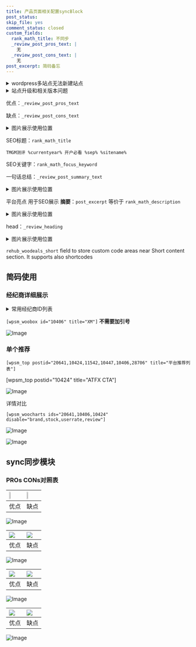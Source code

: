 ```yaml
---
title: 产品页面相关配置syncBlock
post_status: 
skip_file: yes
comment_status: closed
custom_fields:
  rank_math_title: 不同步
  _review_post_pros_text: |
    无
  _review_post_cons_text: |
    无
post_excerpt: 简码备忘
---
```

<details><summary>wordpress多站点无法新建站点</summary>

<li>和报错需要清理cookies一样的原因</li>
<li>wp-config.php里面<code>define( 'SUBDOMAIN_INSTALL', false );//子域名安装</code></li>
<li>新建子站点是用<code>define( 'SUBDOMAIN_INSTALL', true);//子域名安装</code> 完成以后，改成<code>false</code></li>
</details>

<details><summary>站点升级和相关版本问题</summary>

<p>wordpress：5.9.9
woocommerce：7.5.1
出现问题的地方：主题选项里面>><strong>Product layout >>compact style</strong></p>
<p>如何出现没有用过的字段 导致无法保存。先导出配置 然后进行修改，后面再次恢复即可。</p>
<p>出现部分字段无法显示时，需要返回默认布局后，对产品进行保存就好了。</p>
<p></p>
</details>

优点：`_review_post_pros_text`

缺点：`_review_post_cons_text`

<details><summary>图片展示使用位置</summary>

<img src="https://prod-files-secure.s3.us-west-2.amazonaws.com/39ed1227-6d7d-4570-be36-9ccd4a2c4241/f51d3d83-55d4-4bdf-9604-f37ec77ab556/Untitled.png?X-Amz-Algorithm=AWS4-HMAC-SHA256&X-Amz-Content-Sha256=UNSIGNED-PAYLOAD&X-Amz-Credential=ASIAZI2LB466QFFSVQET%2F20250502%2Fus-west-2%2Fs3%2Faws4_request&X-Amz-Date=20250502T165521Z&X-Amz-Expires=3600&X-Amz-Security-Token=IQoJb3JpZ2luX2VjEEEaCXVzLXdlc3QtMiJGMEQCIE4j6GVQjrNv7XvdW1aw0Vwi5X6xFi7b%2FubDNY9VjMANAiBKM5dQyR8PMkiSiHQAgUi8FXGHfXU1yAXe%2F0UTsKDhVyqIBAjZ%2F%2F%2F%2F%2F%2F%2F%2F%2F%2F8BEAAaDDYzNzQyMzE4MzgwNSIM57zNyh4TAR43vUFRKtwDGHmF63rGBgmkOZBVOW2zFPD9vsWUFhBVpnriyKfChygJj5mRDfRuodqb7KTwqOQzU%2BMv52SlQrURd1P0FLdkXx9Pa7kvBe%2FkJTVxeMAITLSOlaNTAqlFXUeCz7MFL4zYRw%2FaKnBiweNz2u%2Bb9Dr8aCdOeJrwT5yOWuOcZF8dPFLetco34u%2FZZLaViudiIkAcgxgckOIjBCTkH0fdCYKcB%2F1mUnFSTctSSoKS%2FLmTgjiRr45pVev0Kb2TM%2Fl9UuEVVhQUqY7ydTHON0jeiTIDoc9IoECK7jStcqGdSX5e6bmAkfaaFwGVfkryxB3PmTTa9UAmCXsLV2spIlq%2BWs4uP6QjRTdij7gcYhJNBXfMi17n%2FQEs0rJHIzI6NYbyn%2FzQnbsBK3fGJQtb%2BDe3rSNS04pPJQ7NCAPW%2BartmbP1Nqp4wkHwI1Cwsi%2Fk7akeW9d6e0QvAs1tZ6HMbNf5zuN%2FR7RuxnlD5CTDQuxLrPbe5J96i9Eb%2FxcY2pGcczZ4Z7pPI1XiZDF8g%2B6tchOijSUZ%2F%2BExIWriCk%2FbO2NCoK8FEbsCirYS2Sbq1MV%2FsadVhMglJXiDQLqsTOe%2FDySCw%2FLV1L6awvBHD%2B8L9h82vaqPz3g3MOAPIfh8Q3D%2F8usw8eLTwAY6pgFuNTuaaCVRSWIHWfbHEHMtrj%2BLtcuZpV%2BsMrcTmtNhWbmBDSbXTQJganJwCvvqkDmTMP85WXCmAVwjf6McUggnlRy4DGxuKQEwZnlrxzrkIPsv7dsLVAQ69m1RIcqrQT3XfoLBQpyi%2BVkD945sOpmyG77YcgxLe4GtpTLQ4Ut8magie7eSDMP2vY5vYmqUY40Zn1m%2FSzrJXCgRTpVU1qnuZr9vlo69&X-Amz-Signature=598362bd6e01d5dd8e5855948e3f36a5342d0c398b7afe3656b01c45a762ad1a&X-Amz-SignedHeaders=host&x-id=GetObject" alt="Image">
</details>

SEO标题：`rank_math_title`

`TMGM测评 %currentyear% 开户必看 %sep% %sitename%`

SEO关键字：`rank_math_focus_keyword`

一句话总结：`_review_post_summary_text`

<details><summary>图片展示使用位置</summary>

<img src="https://prod-files-secure.s3.us-west-2.amazonaws.com/39ed1227-6d7d-4570-be36-9ccd4a2c4241/4b96a922-296c-4f4e-8630-d1c870cbce01/Untitled.png?X-Amz-Algorithm=AWS4-HMAC-SHA256&X-Amz-Content-Sha256=UNSIGNED-PAYLOAD&X-Amz-Credential=ASIAZI2LB466VWZJVBTX%2F20250502%2Fus-west-2%2Fs3%2Faws4_request&X-Amz-Date=20250502T165522Z&X-Amz-Expires=3600&X-Amz-Security-Token=IQoJb3JpZ2luX2VjEEEaCXVzLXdlc3QtMiJHMEUCIQDI%2BdVRaRt%2F6B3ZT6j%2FxvhJwU9oZEwFUbzyW0o3j6O1nQIgVr43ZqGjXCixNAvabnxUq1pnBD%2BfDziIU1KDo%2B5VqGcqiAQI2v%2F%2F%2F%2F%2F%2F%2F%2F%2F%2FARAAGgw2Mzc0MjMxODM4MDUiDGoRxogDxx60m2Wk8SrcA8VAesy3JttxM5hTkoJA423DKp2feS0L%2BojH3YHFlVOWKEbI%2BUUiWJVx06PaKh1DyZrOyFeE1DVqGbrzWAK5KMJ9CWQ9c5RyEOy0p%2B8nc1i%2FQbnk2r25XNlAX%2B7SAPNIjWt6B6QrBy%2B0%2BrlYVN%2BTwI%2FOj504EcVnrM7obFDtdiQrC38%2BzKacQVZy6RhRw5ozjtNSKPdMsRyXELEUObhjCq2oMjSysIhNvAWs0NzPqEdyXb8Q02wd1dHJjsmIwFKmUH6Nfvz6fIcUqXI3gXFsF%2FpW4OVixjc0181uLd0MrfElWnVmmrYD%2FxgAiW7pTt%2BdNqZRyB8BJ1lBIqgx%2Bzq234P18rw773HFkwZK8gNgsIZGJzQfBxplrEM6HLvH70GXYBcyneHg%2FAapiaUunwRiIy9iBMQDSgK%2FLvFuSnNYvDgB8RxzRRr79sSeNMCIOUQA03w6L0ycEMFpg7f1FrQH8C%2FC8w%2FixYGnMN8vQb6ap15hB0vFubUqflq260u7HWNUvqgdRs1jekJUj8450vnE%2BsHh3mndQFG0p6fruC9T0mTbr2x5c74wNw%2FyYdpmj%2FyEjA2eLzFZDZHhqp35NTDSEwp9Wsp%2B41oK0QFprL15FTEQl4C7%2Bw69Ngf%2FYHgUMMvi08AGOqUBxz5dowR1NUFbsXCQrMoD2C%2BWpc%2FKxjivnvJZb3vE1oxcCLpakLssgoZThKLyEJBfFhUWdeHtoNpvxg9n1H6HOcupRlIuOzzZwEPQWOkyso4eKTYLnmO1R8CRRK2N9UaBiWKYD4Gy0GMD%2BbhpsGbNJ%2FOReW9aUd62J%2BK2BuaLJ762BGvMG3n4FzCWQ49RkbieRh5Bld5vNPgNwqXU0I1oMARXjxey&X-Amz-Signature=c8e8fd58d5fa312728de95ff5a80f29a0982129b36e097f60b6f7b8eb2b031c2&X-Amz-SignedHeaders=host&x-id=GetObject" alt="Image">
</details>

平台亮点 用于SEO展示 **摘要**：`post_excerpt`  等价于 `rank_math_description`

<details><summary>图片展示使用位置</summary>

<img src="https://prod-files-secure.s3.us-west-2.amazonaws.com/39ed1227-6d7d-4570-be36-9ccd4a2c4241/1ee11f63-b60a-4dfe-a7a7-d58ff23b5d88/Untitled.png?X-Amz-Algorithm=AWS4-HMAC-SHA256&X-Amz-Content-Sha256=UNSIGNED-PAYLOAD&X-Amz-Credential=ASIAZI2LB466SBEKH5IJ%2F20250502%2Fus-west-2%2Fs3%2Faws4_request&X-Amz-Date=20250502T165524Z&X-Amz-Expires=3600&X-Amz-Security-Token=IQoJb3JpZ2luX2VjEEEaCXVzLXdlc3QtMiJHMEUCICneW5WZqldyRPNjhgiwNV36ZbGqCXKL6sDzkYpGckXkAiEA0TdLKLpD0v3McnoysU4BYPWLcdop8uNl%2BGpwyG%2FDlRQqiAQI2f%2F%2F%2F%2F%2F%2F%2F%2F%2F%2FARAAGgw2Mzc0MjMxODM4MDUiDK%2FgZbzLLx4jAR%2FQXircA5hfZ9apdE5LoQ7%2BN%2BBvxeO%2BWtNk7CLJR%2B6agBhuCjF5BB95ZfR7UxKotgsdUd%2BfNH%2FS6ZTW35ZRtZAl8qtI8TyDvAWKVpEXIhqNsUa%2B1FPPQbwhSk3CHc4gh%2Fw6%2FF1bS2bGLDmTe1MHXcw04h%2BYvm65NH0P66roaxqsCsm5YjGAGs3UHawopCOxyiLGUY4To9bdzK1ugK18Qa3pirayZhwZHmvzU9qRbr7fN7K8mn0XIxuIhrN5fymRktU8FJsksicHXL9HjVP8ssRZgubQcIwy8GKOZ3CYkZidp50f18O1JQPZ%2FSR2pbCZRZsSlL%2F0%2F8IS9VUq3AnRMRzRBKhGJH%2FPk%2F9BJu%2B7UtECG6CYZ0lvYzIIxxkPBc9znfYfavAn5Pvvw0UvmzgpCJ3zK%2FZF27A3d9HXT1an%2BgPW6X6Q7aCKPj2bz2aWq1H1iGDokGDsaBcbU6p0oGM00DAEn8iRkTEK9KVDDcOYqxHzEDVGQHunGm2YO1qolkylmwKl9DdzT75xHdsODpMfDYNpDgR1EtttDG32AxznaK%2FxwJ0Rqkm%2Bu4%2B24Sy1jK0JK1jKapLEgX7vb5gm2Wc5ZgWhJtj9GRy4if5E%2BSlPqmIXJoh9tTF7I63%2Fx1uHZwLt5DvxMOfi08AGOqUBPPnF%2FPHMEAOLrABsOIhq8VFRnKz14y%2Fjgz%2BoQCU5gxug1%2BLWE9IbCfAqA5v6amSlo4KaViOt4OSyVI0MTaGcxthiIpcGfELln0d%2BekwKMEfR4FkyNpsnM6FFMVJ9uvAfRfaO70yefRGKbS02ZTgp9R44mil%2FkdWPGcNCKVfnl0EGd9EHkrlQMvuZ6nzNeldG5I0RIWWK%2BlW1Tf%2F5dcpjrxfo%2BjP7&X-Amz-Signature=313ed26de800f38fcbc264838e9e08ce9e1808e0b467a0a7c7a294e45a11b037&X-Amz-SignedHeaders=host&x-id=GetObject" alt="Image">
<img src="https://prod-files-secure.s3.us-west-2.amazonaws.com/39ed1227-6d7d-4570-be36-9ccd4a2c4241/ad4118b5-78d8-4fbe-801e-3b29b5d99c01/Untitled.png?X-Amz-Algorithm=AWS4-HMAC-SHA256&X-Amz-Content-Sha256=UNSIGNED-PAYLOAD&X-Amz-Credential=ASIAZI2LB466SBEKH5IJ%2F20250502%2Fus-west-2%2Fs3%2Faws4_request&X-Amz-Date=20250502T165524Z&X-Amz-Expires=3600&X-Amz-Security-Token=IQoJb3JpZ2luX2VjEEEaCXVzLXdlc3QtMiJHMEUCICneW5WZqldyRPNjhgiwNV36ZbGqCXKL6sDzkYpGckXkAiEA0TdLKLpD0v3McnoysU4BYPWLcdop8uNl%2BGpwyG%2FDlRQqiAQI2f%2F%2F%2F%2F%2F%2F%2F%2F%2F%2FARAAGgw2Mzc0MjMxODM4MDUiDK%2FgZbzLLx4jAR%2FQXircA5hfZ9apdE5LoQ7%2BN%2BBvxeO%2BWtNk7CLJR%2B6agBhuCjF5BB95ZfR7UxKotgsdUd%2BfNH%2FS6ZTW35ZRtZAl8qtI8TyDvAWKVpEXIhqNsUa%2B1FPPQbwhSk3CHc4gh%2Fw6%2FF1bS2bGLDmTe1MHXcw04h%2BYvm65NH0P66roaxqsCsm5YjGAGs3UHawopCOxyiLGUY4To9bdzK1ugK18Qa3pirayZhwZHmvzU9qRbr7fN7K8mn0XIxuIhrN5fymRktU8FJsksicHXL9HjVP8ssRZgubQcIwy8GKOZ3CYkZidp50f18O1JQPZ%2FSR2pbCZRZsSlL%2F0%2F8IS9VUq3AnRMRzRBKhGJH%2FPk%2F9BJu%2B7UtECG6CYZ0lvYzIIxxkPBc9znfYfavAn5Pvvw0UvmzgpCJ3zK%2FZF27A3d9HXT1an%2BgPW6X6Q7aCKPj2bz2aWq1H1iGDokGDsaBcbU6p0oGM00DAEn8iRkTEK9KVDDcOYqxHzEDVGQHunGm2YO1qolkylmwKl9DdzT75xHdsODpMfDYNpDgR1EtttDG32AxznaK%2FxwJ0Rqkm%2Bu4%2B24Sy1jK0JK1jKapLEgX7vb5gm2Wc5ZgWhJtj9GRy4if5E%2BSlPqmIXJoh9tTF7I63%2Fx1uHZwLt5DvxMOfi08AGOqUBPPnF%2FPHMEAOLrABsOIhq8VFRnKz14y%2Fjgz%2BoQCU5gxug1%2BLWE9IbCfAqA5v6amSlo4KaViOt4OSyVI0MTaGcxthiIpcGfELln0d%2BekwKMEfR4FkyNpsnM6FFMVJ9uvAfRfaO70yefRGKbS02ZTgp9R44mil%2FkdWPGcNCKVfnl0EGd9EHkrlQMvuZ6nzNeldG5I0RIWWK%2BlW1Tf%2F5dcpjrxfo%2BjP7&X-Amz-Signature=73accc68013a78f0dddd56c71da79e10d8ec26d7fb1f2a7b0e57eb14ce6014c9&X-Amz-SignedHeaders=host&x-id=GetObject" alt="Image">
<img src="https://prod-files-secure.s3.us-west-2.amazonaws.com/39ed1227-6d7d-4570-be36-9ccd4a2c4241/a38cf7c9-a79c-4b64-9e94-13589fe0758b/Untitled.png?X-Amz-Algorithm=AWS4-HMAC-SHA256&X-Amz-Content-Sha256=UNSIGNED-PAYLOAD&X-Amz-Credential=ASIAZI2LB466SBEKH5IJ%2F20250502%2Fus-west-2%2Fs3%2Faws4_request&X-Amz-Date=20250502T165524Z&X-Amz-Expires=3600&X-Amz-Security-Token=IQoJb3JpZ2luX2VjEEEaCXVzLXdlc3QtMiJHMEUCICneW5WZqldyRPNjhgiwNV36ZbGqCXKL6sDzkYpGckXkAiEA0TdLKLpD0v3McnoysU4BYPWLcdop8uNl%2BGpwyG%2FDlRQqiAQI2f%2F%2F%2F%2F%2F%2F%2F%2F%2F%2FARAAGgw2Mzc0MjMxODM4MDUiDK%2FgZbzLLx4jAR%2FQXircA5hfZ9apdE5LoQ7%2BN%2BBvxeO%2BWtNk7CLJR%2B6agBhuCjF5BB95ZfR7UxKotgsdUd%2BfNH%2FS6ZTW35ZRtZAl8qtI8TyDvAWKVpEXIhqNsUa%2B1FPPQbwhSk3CHc4gh%2Fw6%2FF1bS2bGLDmTe1MHXcw04h%2BYvm65NH0P66roaxqsCsm5YjGAGs3UHawopCOxyiLGUY4To9bdzK1ugK18Qa3pirayZhwZHmvzU9qRbr7fN7K8mn0XIxuIhrN5fymRktU8FJsksicHXL9HjVP8ssRZgubQcIwy8GKOZ3CYkZidp50f18O1JQPZ%2FSR2pbCZRZsSlL%2F0%2F8IS9VUq3AnRMRzRBKhGJH%2FPk%2F9BJu%2B7UtECG6CYZ0lvYzIIxxkPBc9znfYfavAn5Pvvw0UvmzgpCJ3zK%2FZF27A3d9HXT1an%2BgPW6X6Q7aCKPj2bz2aWq1H1iGDokGDsaBcbU6p0oGM00DAEn8iRkTEK9KVDDcOYqxHzEDVGQHunGm2YO1qolkylmwKl9DdzT75xHdsODpMfDYNpDgR1EtttDG32AxznaK%2FxwJ0Rqkm%2Bu4%2B24Sy1jK0JK1jKapLEgX7vb5gm2Wc5ZgWhJtj9GRy4if5E%2BSlPqmIXJoh9tTF7I63%2Fx1uHZwLt5DvxMOfi08AGOqUBPPnF%2FPHMEAOLrABsOIhq8VFRnKz14y%2Fjgz%2BoQCU5gxug1%2BLWE9IbCfAqA5v6amSlo4KaViOt4OSyVI0MTaGcxthiIpcGfELln0d%2BekwKMEfR4FkyNpsnM6FFMVJ9uvAfRfaO70yefRGKbS02ZTgp9R44mil%2FkdWPGcNCKVfnl0EGd9EHkrlQMvuZ6nzNeldG5I0RIWWK%2BlW1Tf%2F5dcpjrxfo%2BjP7&X-Amz-Signature=bee37181d4c4e04ccea3c374561242f5adaa82cec29def5609fd5b5f81cfaed4&X-Amz-SignedHeaders=host&x-id=GetObject" alt="Image">
<img src="https://prod-files-secure.s3.us-west-2.amazonaws.com/39ed1227-6d7d-4570-be36-9ccd4a2c4241/7da6fc1e-d2ac-42ae-8c75-cb5749aa18f6/Untitled.png?X-Amz-Algorithm=AWS4-HMAC-SHA256&X-Amz-Content-Sha256=UNSIGNED-PAYLOAD&X-Amz-Credential=ASIAZI2LB466SBEKH5IJ%2F20250502%2Fus-west-2%2Fs3%2Faws4_request&X-Amz-Date=20250502T165524Z&X-Amz-Expires=3600&X-Amz-Security-Token=IQoJb3JpZ2luX2VjEEEaCXVzLXdlc3QtMiJHMEUCICneW5WZqldyRPNjhgiwNV36ZbGqCXKL6sDzkYpGckXkAiEA0TdLKLpD0v3McnoysU4BYPWLcdop8uNl%2BGpwyG%2FDlRQqiAQI2f%2F%2F%2F%2F%2F%2F%2F%2F%2F%2FARAAGgw2Mzc0MjMxODM4MDUiDK%2FgZbzLLx4jAR%2FQXircA5hfZ9apdE5LoQ7%2BN%2BBvxeO%2BWtNk7CLJR%2B6agBhuCjF5BB95ZfR7UxKotgsdUd%2BfNH%2FS6ZTW35ZRtZAl8qtI8TyDvAWKVpEXIhqNsUa%2B1FPPQbwhSk3CHc4gh%2Fw6%2FF1bS2bGLDmTe1MHXcw04h%2BYvm65NH0P66roaxqsCsm5YjGAGs3UHawopCOxyiLGUY4To9bdzK1ugK18Qa3pirayZhwZHmvzU9qRbr7fN7K8mn0XIxuIhrN5fymRktU8FJsksicHXL9HjVP8ssRZgubQcIwy8GKOZ3CYkZidp50f18O1JQPZ%2FSR2pbCZRZsSlL%2F0%2F8IS9VUq3AnRMRzRBKhGJH%2FPk%2F9BJu%2B7UtECG6CYZ0lvYzIIxxkPBc9znfYfavAn5Pvvw0UvmzgpCJ3zK%2FZF27A3d9HXT1an%2BgPW6X6Q7aCKPj2bz2aWq1H1iGDokGDsaBcbU6p0oGM00DAEn8iRkTEK9KVDDcOYqxHzEDVGQHunGm2YO1qolkylmwKl9DdzT75xHdsODpMfDYNpDgR1EtttDG32AxznaK%2FxwJ0Rqkm%2Bu4%2B24Sy1jK0JK1jKapLEgX7vb5gm2Wc5ZgWhJtj9GRy4if5E%2BSlPqmIXJoh9tTF7I63%2Fx1uHZwLt5DvxMOfi08AGOqUBPPnF%2FPHMEAOLrABsOIhq8VFRnKz14y%2Fjgz%2BoQCU5gxug1%2BLWE9IbCfAqA5v6amSlo4KaViOt4OSyVI0MTaGcxthiIpcGfELln0d%2BekwKMEfR4FkyNpsnM6FFMVJ9uvAfRfaO70yefRGKbS02ZTgp9R44mil%2FkdWPGcNCKVfnl0EGd9EHkrlQMvuZ6nzNeldG5I0RIWWK%2BlW1Tf%2F5dcpjrxfo%2BjP7&X-Amz-Signature=4575b0052202bb886a60f18b0953efaf13f6e374825879f546ac4cabe18d370c&X-Amz-SignedHeaders=host&x-id=GetObject" alt="Image">
<img src="https://prod-files-secure.s3.us-west-2.amazonaws.com/39ed1227-6d7d-4570-be36-9ccd4a2c4241/7e97f40a-eaee-47f5-b2f9-475f96808fa7/Untitled.png?X-Amz-Algorithm=AWS4-HMAC-SHA256&X-Amz-Content-Sha256=UNSIGNED-PAYLOAD&X-Amz-Credential=ASIAZI2LB466SBEKH5IJ%2F20250502%2Fus-west-2%2Fs3%2Faws4_request&X-Amz-Date=20250502T165524Z&X-Amz-Expires=3600&X-Amz-Security-Token=IQoJb3JpZ2luX2VjEEEaCXVzLXdlc3QtMiJHMEUCICneW5WZqldyRPNjhgiwNV36ZbGqCXKL6sDzkYpGckXkAiEA0TdLKLpD0v3McnoysU4BYPWLcdop8uNl%2BGpwyG%2FDlRQqiAQI2f%2F%2F%2F%2F%2F%2F%2F%2F%2F%2FARAAGgw2Mzc0MjMxODM4MDUiDK%2FgZbzLLx4jAR%2FQXircA5hfZ9apdE5LoQ7%2BN%2BBvxeO%2BWtNk7CLJR%2B6agBhuCjF5BB95ZfR7UxKotgsdUd%2BfNH%2FS6ZTW35ZRtZAl8qtI8TyDvAWKVpEXIhqNsUa%2B1FPPQbwhSk3CHc4gh%2Fw6%2FF1bS2bGLDmTe1MHXcw04h%2BYvm65NH0P66roaxqsCsm5YjGAGs3UHawopCOxyiLGUY4To9bdzK1ugK18Qa3pirayZhwZHmvzU9qRbr7fN7K8mn0XIxuIhrN5fymRktU8FJsksicHXL9HjVP8ssRZgubQcIwy8GKOZ3CYkZidp50f18O1JQPZ%2FSR2pbCZRZsSlL%2F0%2F8IS9VUq3AnRMRzRBKhGJH%2FPk%2F9BJu%2B7UtECG6CYZ0lvYzIIxxkPBc9znfYfavAn5Pvvw0UvmzgpCJ3zK%2FZF27A3d9HXT1an%2BgPW6X6Q7aCKPj2bz2aWq1H1iGDokGDsaBcbU6p0oGM00DAEn8iRkTEK9KVDDcOYqxHzEDVGQHunGm2YO1qolkylmwKl9DdzT75xHdsODpMfDYNpDgR1EtttDG32AxznaK%2FxwJ0Rqkm%2Bu4%2B24Sy1jK0JK1jKapLEgX7vb5gm2Wc5ZgWhJtj9GRy4if5E%2BSlPqmIXJoh9tTF7I63%2Fx1uHZwLt5DvxMOfi08AGOqUBPPnF%2FPHMEAOLrABsOIhq8VFRnKz14y%2Fjgz%2BoQCU5gxug1%2BLWE9IbCfAqA5v6amSlo4KaViOt4OSyVI0MTaGcxthiIpcGfELln0d%2BekwKMEfR4FkyNpsnM6FFMVJ9uvAfRfaO70yefRGKbS02ZTgp9R44mil%2FkdWPGcNCKVfnl0EGd9EHkrlQMvuZ6nzNeldG5I0RIWWK%2BlW1Tf%2F5dcpjrxfo%2BjP7&X-Amz-Signature=c1d9637eb503b64c5e779b76d309430f0ba28fc67c20c893662bf0c8a761f726&X-Amz-SignedHeaders=host&x-id=GetObject" alt="Image">
</details>

head：`_review_heading`

<details><summary>图片展示使用位置</summary>

<img src="https://prod-files-secure.s3.us-west-2.amazonaws.com/39ed1227-6d7d-4570-be36-9ccd4a2c4241/3a4650ad-9887-415c-889a-edd51fa54f27/Untitled.png?X-Amz-Algorithm=AWS4-HMAC-SHA256&X-Amz-Content-Sha256=UNSIGNED-PAYLOAD&X-Amz-Credential=ASIAZI2LB4665KCTVTQY%2F20250502%2Fus-west-2%2Fs3%2Faws4_request&X-Amz-Date=20250502T165524Z&X-Amz-Expires=3600&X-Amz-Security-Token=IQoJb3JpZ2luX2VjEEEaCXVzLXdlc3QtMiJGMEQCIF7NGBEapzGZHEUVRDmozUS548kPAtNoWP2YDmyXp1B7AiAMcIc2Pk%2FKTQhsUjzxqNcTkhpa%2B4RsfK50ukpMlNR8MyqIBAjZ%2F%2F%2F%2F%2F%2F%2F%2F%2F%2F8BEAAaDDYzNzQyMzE4MzgwNSIMIJbBHJXxeZpfE82uKtwDmmSubNgYHvke%2B6mkVr%2BgNTn2D7iRUPfsrVq701qz0xUeaF54XVnNaT21QhOZnM%2F%2BOq2fVyBsFtXXXoIbxFDvvs%2F7bduw8fJJzVAYibANfagTfBMj6V8gZV2L%2B5VofG%2FZvEwz20H%2F%2FHYKFkKGQLMk3FdovT0C0sO8gnKcnf5%2Bde7QakJ69mPXg8SBkRVxCDLjk98dYWTxhPvFySYcJFSYxc2Za8b26DoxINgdl5dr7ptgkwikmbmETZoFtT%2FVFBJRJk0MJ8URF731Zb6hzPk%2BcMYxyAdsJPDoQCpjWqvkoqfguuYsGUH%2BGHh1mCiRF7X7JqhTse1wVSSFKF2EqMkpHRu6z4G9wSRLhmXY9GxxqgNyAF52VOpRjUP8z%2BOQM7YzuG4kPzqmFMWcX1glWhxf7BC9dAxNtstlq5JOnSNprx3rOz27UhgCz%2FHE%2FUS5Z5xj8VA38tG4vXotzOA%2F2kVsTdT9fmWXdpZDLcgOJEL%2BvzVFDYPTvwaUhtbpGRmPI6JC62yDwrn%2FSiqsDug3K%2FGgtrwPDf0G86ybp4lZK0MUTm1yoCTkyBwqeyurF7IO%2FT2J3gZDTTpGj3wNT11p2b6%2BIBTTBD%2BE50VcAEkW0J8Gk84XlEysXxAK2PF37Ekwy%2BLTwAY6pgHY2I48NMeRbovW3NZGpDbtLN2atIUyymM1qruL7JunvqAjzyH87JbZEWQzLCE%2BjQx7TiRfL75QPTScK997AjpG%2FysKpksvMR8kbtGqTw2adAyhvE%2BYUP3KQQfa4XpxI2irEWsYTqv4dDkAkQeVBjeOi5wG8o8HASiIzkJAL2KgiOatxLu2QEj3ukhjjCWJYZNVsPgyjGd%2BoE4aHV94Fe9KlehiJaYO&X-Amz-Signature=d552dab871a5466e74fb40bd1ea0152f0a0189555e10d1d38e9d1dbe338785d8&X-Amz-SignedHeaders=host&x-id=GetObject" alt="Image">
</details>

`rehub_woodeals_short`	field to store custom code areas near Short content section. It supports also shortcodes



## 简码使用

### 经纪商详细展示

<details><summary>常用经纪商ID列表</summary>

<pre><code class="php">嘉盛 ===> 20641  [wpsm_woobox id="20641" title="嘉盛"]
易信easymarkets ===> 11542  [wpsm_woobox id="11542" title="易信easymarkets"]
ATFX外汇 ===> 10424  [wpsm_woobox id="10424" title="ATFX"]
XM ===> 10406  [wpsm_woobox id="10406" title="XM"]
TMGM ===> 29622  [wpsm_woobox id="29622" title="TMGM"]
HYCM ===> 10447  [wpsm_woobox id="10447" title="HYCM"]
fpmarkets澳福外汇 ===> 20639  [wpsm_woobox id="20639" title="fpmarkets澳福外汇"]</code></pre>
</details>

`[wpsm_woobox id="10406" title="XM"]` **不需要加引号**

![Image](https://prod-files-secure.s3.us-west-2.amazonaws.com/39ed1227-6d7d-4570-be36-9ccd4a2c4241/4f898f9d-0fa7-4e43-acd3-ac6bc7be575a/Untitled.png?X-Amz-Algorithm=AWS4-HMAC-SHA256&X-Amz-Content-Sha256=UNSIGNED-PAYLOAD&X-Amz-Credential=ASIAZI2LB466ZEJYAWVS%2F20250502%2Fus-west-2%2Fs3%2Faws4_request&X-Amz-Date=20250502T165521Z&X-Amz-Expires=3600&X-Amz-Security-Token=IQoJb3JpZ2luX2VjEEEaCXVzLXdlc3QtMiJIMEYCIQCPTATzoBqjBxA%2BZwfRzltP5HBligsU1PS3ggk7NC2bLgIhAKCLdUxw7923LKs3nhxkYim9XuXC1rcmjDxu0IJJl4tLKogECNn%2F%2F%2F%2F%2F%2F%2F%2F%2F%2FwEQABoMNjM3NDIzMTgzODA1Igy12%2Bru5outNLA7oUsq3AO11riKakPy2S%2BmRTELz5F9IxCSrFAJLDPYMp7ALVgaRRNioeUbNnHqONbX65kCqLSJjxpxVspchJv6yYszRbJ%2F5gn2BqO85DCG8RimYbyww11flzaRzcYWfbE4RX8Hu78YgUgXyGe%2F8avpoVE7bs3EaVec3SdfpFIPvvtnp%2F9zaK1lbxK86%2BbgRLW7eJaADhPAwCslYI9AkHe%2F1L%2FEhK8Az2MvYgTPyKjJ1DVwk%2B%2Bmcz5Djt4HLWoasVMYbcneFfBMnwXevrT8kahGU%2FBXPb9jEZoRmtQRPTBVMsKyYjDK10BXDMdv%2FbBHk4GF%2FXZa6SYp%2F%2FlossSFUYxhZ%2B0NZJCnc3riXHGgtemhLaZv2PS04PLpZVGoljXuZo2bzzASrouagwKf9JbTfhg0p6aHZVsyDWojDCwLehh4DRDlaRpv1ifaVbXeB5EwJB7GN0ris86gBGOrPUFiyX9yzNp2ccoKVqPn%2BWdiotTqetg964ZsaaOSSkOTxcKMkF2lAzwa4ftDzKy2lXgkRYoTTTXhkjBw8YiQENUf3PnsObGFRH3ArPPSoNkjm%2BgHsKVmcc8sMR6yrj%2Boul2WSMAihPElOrLlvH%2BilPEtBw6peUxVPH2CVKN2%2Fl0musz4g3BtiTD%2F4tPABjqkAdhZJa5d9T9CHDPqNGrG9lQi2%2FzNYtVN1%2BASoYwlc%2FipjZnlfRWWzBaczFv8vSeC%2FgI53xgAhw41FvLi6xgHP2LCyAQ3ex1J30%2BFhzNuOfOQ5Sy0R2dfmaWuip6hG3cqOM8l2n3RALCP0Zq3K4MWcO7f5wk0sRZQy7QpTc0NJ30eLs8evkhKBMGWAPdtWi1%2F%2BeLZoL7oKLCTPjsP1lTtPolb8qSs&X-Amz-Signature=e4eaa59c051e79ab502ef0adf9f022a1f1d7f8b2d46da866a0b2a442d58fd03d&X-Amz-SignedHeaders=host&x-id=GetObject)

### 单个推荐
`[wpsm_top postid="20641,10424,11542,10447,10406,28706" title="平台推荐列表"]`

[wpsm_top postid="10424" title="ATFX CTA"]

![Image](https://prod-files-secure.s3.us-west-2.amazonaws.com/39ed1227-6d7d-4570-be36-9ccd4a2c4241/5ac620dc-51a8-48b6-b55d-91f47299193c/Untitled.png?X-Amz-Algorithm=AWS4-HMAC-SHA256&X-Amz-Content-Sha256=UNSIGNED-PAYLOAD&X-Amz-Credential=ASIAZI2LB466ZEJYAWVS%2F20250502%2Fus-west-2%2Fs3%2Faws4_request&X-Amz-Date=20250502T165521Z&X-Amz-Expires=3600&X-Amz-Security-Token=IQoJb3JpZ2luX2VjEEEaCXVzLXdlc3QtMiJIMEYCIQCPTATzoBqjBxA%2BZwfRzltP5HBligsU1PS3ggk7NC2bLgIhAKCLdUxw7923LKs3nhxkYim9XuXC1rcmjDxu0IJJl4tLKogECNn%2F%2F%2F%2F%2F%2F%2F%2F%2F%2FwEQABoMNjM3NDIzMTgzODA1Igy12%2Bru5outNLA7oUsq3AO11riKakPy2S%2BmRTELz5F9IxCSrFAJLDPYMp7ALVgaRRNioeUbNnHqONbX65kCqLSJjxpxVspchJv6yYszRbJ%2F5gn2BqO85DCG8RimYbyww11flzaRzcYWfbE4RX8Hu78YgUgXyGe%2F8avpoVE7bs3EaVec3SdfpFIPvvtnp%2F9zaK1lbxK86%2BbgRLW7eJaADhPAwCslYI9AkHe%2F1L%2FEhK8Az2MvYgTPyKjJ1DVwk%2B%2Bmcz5Djt4HLWoasVMYbcneFfBMnwXevrT8kahGU%2FBXPb9jEZoRmtQRPTBVMsKyYjDK10BXDMdv%2FbBHk4GF%2FXZa6SYp%2F%2FlossSFUYxhZ%2B0NZJCnc3riXHGgtemhLaZv2PS04PLpZVGoljXuZo2bzzASrouagwKf9JbTfhg0p6aHZVsyDWojDCwLehh4DRDlaRpv1ifaVbXeB5EwJB7GN0ris86gBGOrPUFiyX9yzNp2ccoKVqPn%2BWdiotTqetg964ZsaaOSSkOTxcKMkF2lAzwa4ftDzKy2lXgkRYoTTTXhkjBw8YiQENUf3PnsObGFRH3ArPPSoNkjm%2BgHsKVmcc8sMR6yrj%2Boul2WSMAihPElOrLlvH%2BilPEtBw6peUxVPH2CVKN2%2Fl0musz4g3BtiTD%2F4tPABjqkAdhZJa5d9T9CHDPqNGrG9lQi2%2FzNYtVN1%2BASoYwlc%2FipjZnlfRWWzBaczFv8vSeC%2FgI53xgAhw41FvLi6xgHP2LCyAQ3ex1J30%2BFhzNuOfOQ5Sy0R2dfmaWuip6hG3cqOM8l2n3RALCP0Zq3K4MWcO7f5wk0sRZQy7QpTc0NJ30eLs8evkhKBMGWAPdtWi1%2F%2BeLZoL7oKLCTPjsP1lTtPolb8qSs&X-Amz-Signature=f28cc1031f0f67ff240b6f900c5c77d6b7123205341c7fd9c2bf44f6340388d0&X-Amz-SignedHeaders=host&x-id=GetObject)

详情对比

`[wpsm_woocharts ids="20641,10406,10424" disable="brand,stock,userrate,review"]`

![Image](https://prod-files-secure.s3.us-west-2.amazonaws.com/39ed1227-6d7d-4570-be36-9ccd4a2c4241/bf3ba45f-b9f3-4295-8aef-b4a495fd25f4/Untitled.png?X-Amz-Algorithm=AWS4-HMAC-SHA256&X-Amz-Content-Sha256=UNSIGNED-PAYLOAD&X-Amz-Credential=ASIAZI2LB466ZEJYAWVS%2F20250502%2Fus-west-2%2Fs3%2Faws4_request&X-Amz-Date=20250502T165521Z&X-Amz-Expires=3600&X-Amz-Security-Token=IQoJb3JpZ2luX2VjEEEaCXVzLXdlc3QtMiJIMEYCIQCPTATzoBqjBxA%2BZwfRzltP5HBligsU1PS3ggk7NC2bLgIhAKCLdUxw7923LKs3nhxkYim9XuXC1rcmjDxu0IJJl4tLKogECNn%2F%2F%2F%2F%2F%2F%2F%2F%2F%2FwEQABoMNjM3NDIzMTgzODA1Igy12%2Bru5outNLA7oUsq3AO11riKakPy2S%2BmRTELz5F9IxCSrFAJLDPYMp7ALVgaRRNioeUbNnHqONbX65kCqLSJjxpxVspchJv6yYszRbJ%2F5gn2BqO85DCG8RimYbyww11flzaRzcYWfbE4RX8Hu78YgUgXyGe%2F8avpoVE7bs3EaVec3SdfpFIPvvtnp%2F9zaK1lbxK86%2BbgRLW7eJaADhPAwCslYI9AkHe%2F1L%2FEhK8Az2MvYgTPyKjJ1DVwk%2B%2Bmcz5Djt4HLWoasVMYbcneFfBMnwXevrT8kahGU%2FBXPb9jEZoRmtQRPTBVMsKyYjDK10BXDMdv%2FbBHk4GF%2FXZa6SYp%2F%2FlossSFUYxhZ%2B0NZJCnc3riXHGgtemhLaZv2PS04PLpZVGoljXuZo2bzzASrouagwKf9JbTfhg0p6aHZVsyDWojDCwLehh4DRDlaRpv1ifaVbXeB5EwJB7GN0ris86gBGOrPUFiyX9yzNp2ccoKVqPn%2BWdiotTqetg964ZsaaOSSkOTxcKMkF2lAzwa4ftDzKy2lXgkRYoTTTXhkjBw8YiQENUf3PnsObGFRH3ArPPSoNkjm%2BgHsKVmcc8sMR6yrj%2Boul2WSMAihPElOrLlvH%2BilPEtBw6peUxVPH2CVKN2%2Fl0musz4g3BtiTD%2F4tPABjqkAdhZJa5d9T9CHDPqNGrG9lQi2%2FzNYtVN1%2BASoYwlc%2FipjZnlfRWWzBaczFv8vSeC%2FgI53xgAhw41FvLi6xgHP2LCyAQ3ex1J30%2BFhzNuOfOQ5Sy0R2dfmaWuip6hG3cqOM8l2n3RALCP0Zq3K4MWcO7f5wk0sRZQy7QpTc0NJ30eLs8evkhKBMGWAPdtWi1%2F%2BeLZoL7oKLCTPjsP1lTtPolb8qSs&X-Amz-Signature=c1a9d2cb22fe29352436f22ba71f766d9cec6ae0a27ca39323286a2a5fd00d3f&X-Amz-SignedHeaders=host&x-id=GetObject)

![Image](https://prod-files-secure.s3.us-west-2.amazonaws.com/39ed1227-6d7d-4570-be36-9ccd4a2c4241/30bc56ef-f383-4b48-9768-2ebc9e436ec0/Untitled.png?X-Amz-Algorithm=AWS4-HMAC-SHA256&X-Amz-Content-Sha256=UNSIGNED-PAYLOAD&X-Amz-Credential=ASIAZI2LB466ZEJYAWVS%2F20250502%2Fus-west-2%2Fs3%2Faws4_request&X-Amz-Date=20250502T165521Z&X-Amz-Expires=3600&X-Amz-Security-Token=IQoJb3JpZ2luX2VjEEEaCXVzLXdlc3QtMiJIMEYCIQCPTATzoBqjBxA%2BZwfRzltP5HBligsU1PS3ggk7NC2bLgIhAKCLdUxw7923LKs3nhxkYim9XuXC1rcmjDxu0IJJl4tLKogECNn%2F%2F%2F%2F%2F%2F%2F%2F%2F%2FwEQABoMNjM3NDIzMTgzODA1Igy12%2Bru5outNLA7oUsq3AO11riKakPy2S%2BmRTELz5F9IxCSrFAJLDPYMp7ALVgaRRNioeUbNnHqONbX65kCqLSJjxpxVspchJv6yYszRbJ%2F5gn2BqO85DCG8RimYbyww11flzaRzcYWfbE4RX8Hu78YgUgXyGe%2F8avpoVE7bs3EaVec3SdfpFIPvvtnp%2F9zaK1lbxK86%2BbgRLW7eJaADhPAwCslYI9AkHe%2F1L%2FEhK8Az2MvYgTPyKjJ1DVwk%2B%2Bmcz5Djt4HLWoasVMYbcneFfBMnwXevrT8kahGU%2FBXPb9jEZoRmtQRPTBVMsKyYjDK10BXDMdv%2FbBHk4GF%2FXZa6SYp%2F%2FlossSFUYxhZ%2B0NZJCnc3riXHGgtemhLaZv2PS04PLpZVGoljXuZo2bzzASrouagwKf9JbTfhg0p6aHZVsyDWojDCwLehh4DRDlaRpv1ifaVbXeB5EwJB7GN0ris86gBGOrPUFiyX9yzNp2ccoKVqPn%2BWdiotTqetg964ZsaaOSSkOTxcKMkF2lAzwa4ftDzKy2lXgkRYoTTTXhkjBw8YiQENUf3PnsObGFRH3ArPPSoNkjm%2BgHsKVmcc8sMR6yrj%2Boul2WSMAihPElOrLlvH%2BilPEtBw6peUxVPH2CVKN2%2Fl0musz4g3BtiTD%2F4tPABjqkAdhZJa5d9T9CHDPqNGrG9lQi2%2FzNYtVN1%2BASoYwlc%2FipjZnlfRWWzBaczFv8vSeC%2FgI53xgAhw41FvLi6xgHP2LCyAQ3ex1J30%2BFhzNuOfOQ5Sy0R2dfmaWuip6hG3cqOM8l2n3RALCP0Zq3K4MWcO7f5wk0sRZQy7QpTc0NJ30eLs8evkhKBMGWAPdtWi1%2F%2BeLZoL7oKLCTPjsP1lTtPolb8qSs&X-Amz-Signature=1cd12caeb1af0eeb82b6425416a52919ed380519e46e4d80706fb6322d8ecb51&X-Amz-SignedHeaders=host&x-id=GetObject)

## sync同步模块

### PROs CONs对照表

| <img src="https://cdn.ifttt.fun/gh/jarlin8/OSS@main/icons/customize/pros.svg" height="auto" width="37.3%"> | <img src="https://cdn.ifttt.fun/gh/jarlin8/OSS@main/icons/customize/cons.svg" height="auto" width="28.8%"> |
| :--- | :--- |
| 优点 | 缺点 |

![Image](https://prod-files-secure.s3.us-west-2.amazonaws.com/39ed1227-6d7d-4570-be36-9ccd4a2c4241/8742b755-dfb5-4004-9a5f-d6e561664bd8/Untitled.png?X-Amz-Algorithm=AWS4-HMAC-SHA256&X-Amz-Content-Sha256=UNSIGNED-PAYLOAD&X-Amz-Credential=ASIAZI2LB466ZEJYAWVS%2F20250502%2Fus-west-2%2Fs3%2Faws4_request&X-Amz-Date=20250502T165521Z&X-Amz-Expires=3600&X-Amz-Security-Token=IQoJb3JpZ2luX2VjEEEaCXVzLXdlc3QtMiJIMEYCIQCPTATzoBqjBxA%2BZwfRzltP5HBligsU1PS3ggk7NC2bLgIhAKCLdUxw7923LKs3nhxkYim9XuXC1rcmjDxu0IJJl4tLKogECNn%2F%2F%2F%2F%2F%2F%2F%2F%2F%2FwEQABoMNjM3NDIzMTgzODA1Igy12%2Bru5outNLA7oUsq3AO11riKakPy2S%2BmRTELz5F9IxCSrFAJLDPYMp7ALVgaRRNioeUbNnHqONbX65kCqLSJjxpxVspchJv6yYszRbJ%2F5gn2BqO85DCG8RimYbyww11flzaRzcYWfbE4RX8Hu78YgUgXyGe%2F8avpoVE7bs3EaVec3SdfpFIPvvtnp%2F9zaK1lbxK86%2BbgRLW7eJaADhPAwCslYI9AkHe%2F1L%2FEhK8Az2MvYgTPyKjJ1DVwk%2B%2Bmcz5Djt4HLWoasVMYbcneFfBMnwXevrT8kahGU%2FBXPb9jEZoRmtQRPTBVMsKyYjDK10BXDMdv%2FbBHk4GF%2FXZa6SYp%2F%2FlossSFUYxhZ%2B0NZJCnc3riXHGgtemhLaZv2PS04PLpZVGoljXuZo2bzzASrouagwKf9JbTfhg0p6aHZVsyDWojDCwLehh4DRDlaRpv1ifaVbXeB5EwJB7GN0ris86gBGOrPUFiyX9yzNp2ccoKVqPn%2BWdiotTqetg964ZsaaOSSkOTxcKMkF2lAzwa4ftDzKy2lXgkRYoTTTXhkjBw8YiQENUf3PnsObGFRH3ArPPSoNkjm%2BgHsKVmcc8sMR6yrj%2Boul2WSMAihPElOrLlvH%2BilPEtBw6peUxVPH2CVKN2%2Fl0musz4g3BtiTD%2F4tPABjqkAdhZJa5d9T9CHDPqNGrG9lQi2%2FzNYtVN1%2BASoYwlc%2FipjZnlfRWWzBaczFv8vSeC%2FgI53xgAhw41FvLi6xgHP2LCyAQ3ex1J30%2BFhzNuOfOQ5Sy0R2dfmaWuip6hG3cqOM8l2n3RALCP0Zq3K4MWcO7f5wk0sRZQy7QpTc0NJ30eLs8evkhKBMGWAPdtWi1%2F%2BeLZoL7oKLCTPjsP1lTtPolb8qSs&X-Amz-Signature=7642a92390ed8ff6bceb3d81c22c965ed874c1fce60064d6f71b21538a83828e&X-Amz-SignedHeaders=host&x-id=GetObject)

| <img src="https://cdn.ifttt.fun/gh/jarlin8/OSS@main/icons/customize/pros1.svg" height="auto"> | <img src="https://cdn.ifttt.fun/gh/jarlin8/OSS@main/icons/customize/cons1.svg" height="auto"> |
| :--- | :--- |
| 优点 | 缺点 |

![Image](https://prod-files-secure.s3.us-west-2.amazonaws.com/39ed1227-6d7d-4570-be36-9ccd4a2c4241/806358f8-c9c4-4e17-bb35-c6c76a5397a5/Untitled.png?X-Amz-Algorithm=AWS4-HMAC-SHA256&X-Amz-Content-Sha256=UNSIGNED-PAYLOAD&X-Amz-Credential=ASIAZI2LB466ZEJYAWVS%2F20250502%2Fus-west-2%2Fs3%2Faws4_request&X-Amz-Date=20250502T165521Z&X-Amz-Expires=3600&X-Amz-Security-Token=IQoJb3JpZ2luX2VjEEEaCXVzLXdlc3QtMiJIMEYCIQCPTATzoBqjBxA%2BZwfRzltP5HBligsU1PS3ggk7NC2bLgIhAKCLdUxw7923LKs3nhxkYim9XuXC1rcmjDxu0IJJl4tLKogECNn%2F%2F%2F%2F%2F%2F%2F%2F%2F%2FwEQABoMNjM3NDIzMTgzODA1Igy12%2Bru5outNLA7oUsq3AO11riKakPy2S%2BmRTELz5F9IxCSrFAJLDPYMp7ALVgaRRNioeUbNnHqONbX65kCqLSJjxpxVspchJv6yYszRbJ%2F5gn2BqO85DCG8RimYbyww11flzaRzcYWfbE4RX8Hu78YgUgXyGe%2F8avpoVE7bs3EaVec3SdfpFIPvvtnp%2F9zaK1lbxK86%2BbgRLW7eJaADhPAwCslYI9AkHe%2F1L%2FEhK8Az2MvYgTPyKjJ1DVwk%2B%2Bmcz5Djt4HLWoasVMYbcneFfBMnwXevrT8kahGU%2FBXPb9jEZoRmtQRPTBVMsKyYjDK10BXDMdv%2FbBHk4GF%2FXZa6SYp%2F%2FlossSFUYxhZ%2B0NZJCnc3riXHGgtemhLaZv2PS04PLpZVGoljXuZo2bzzASrouagwKf9JbTfhg0p6aHZVsyDWojDCwLehh4DRDlaRpv1ifaVbXeB5EwJB7GN0ris86gBGOrPUFiyX9yzNp2ccoKVqPn%2BWdiotTqetg964ZsaaOSSkOTxcKMkF2lAzwa4ftDzKy2lXgkRYoTTTXhkjBw8YiQENUf3PnsObGFRH3ArPPSoNkjm%2BgHsKVmcc8sMR6yrj%2Boul2WSMAihPElOrLlvH%2BilPEtBw6peUxVPH2CVKN2%2Fl0musz4g3BtiTD%2F4tPABjqkAdhZJa5d9T9CHDPqNGrG9lQi2%2FzNYtVN1%2BASoYwlc%2FipjZnlfRWWzBaczFv8vSeC%2FgI53xgAhw41FvLi6xgHP2LCyAQ3ex1J30%2BFhzNuOfOQ5Sy0R2dfmaWuip6hG3cqOM8l2n3RALCP0Zq3K4MWcO7f5wk0sRZQy7QpTc0NJ30eLs8evkhKBMGWAPdtWi1%2F%2BeLZoL7oKLCTPjsP1lTtPolb8qSs&X-Amz-Signature=45e22639966338581eaa768ccc647f31f98142bb523adbbf41b27a681244855a&X-Amz-SignedHeaders=host&x-id=GetObject)

| <img src="https://cdn.ifttt.fun/gh/jarlin8/OSS@main/icons/customize/pros2.svg" height="auto"> | <img src="https://cdn.ifttt.fun/gh/jarlin8/OSS@main/icons/customize/cons2.svg" height="auto"> |
| :--- | :--- |
| 优点 | 缺点 |

![Image](https://prod-files-secure.s3.us-west-2.amazonaws.com/39ed1227-6d7d-4570-be36-9ccd4a2c4241/a9245ec9-70dd-4005-b534-0d54315fc5f3/Untitled.png?X-Amz-Algorithm=AWS4-HMAC-SHA256&X-Amz-Content-Sha256=UNSIGNED-PAYLOAD&X-Amz-Credential=ASIAZI2LB466ZEJYAWVS%2F20250502%2Fus-west-2%2Fs3%2Faws4_request&X-Amz-Date=20250502T165521Z&X-Amz-Expires=3600&X-Amz-Security-Token=IQoJb3JpZ2luX2VjEEEaCXVzLXdlc3QtMiJIMEYCIQCPTATzoBqjBxA%2BZwfRzltP5HBligsU1PS3ggk7NC2bLgIhAKCLdUxw7923LKs3nhxkYim9XuXC1rcmjDxu0IJJl4tLKogECNn%2F%2F%2F%2F%2F%2F%2F%2F%2F%2FwEQABoMNjM3NDIzMTgzODA1Igy12%2Bru5outNLA7oUsq3AO11riKakPy2S%2BmRTELz5F9IxCSrFAJLDPYMp7ALVgaRRNioeUbNnHqONbX65kCqLSJjxpxVspchJv6yYszRbJ%2F5gn2BqO85DCG8RimYbyww11flzaRzcYWfbE4RX8Hu78YgUgXyGe%2F8avpoVE7bs3EaVec3SdfpFIPvvtnp%2F9zaK1lbxK86%2BbgRLW7eJaADhPAwCslYI9AkHe%2F1L%2FEhK8Az2MvYgTPyKjJ1DVwk%2B%2Bmcz5Djt4HLWoasVMYbcneFfBMnwXevrT8kahGU%2FBXPb9jEZoRmtQRPTBVMsKyYjDK10BXDMdv%2FbBHk4GF%2FXZa6SYp%2F%2FlossSFUYxhZ%2B0NZJCnc3riXHGgtemhLaZv2PS04PLpZVGoljXuZo2bzzASrouagwKf9JbTfhg0p6aHZVsyDWojDCwLehh4DRDlaRpv1ifaVbXeB5EwJB7GN0ris86gBGOrPUFiyX9yzNp2ccoKVqPn%2BWdiotTqetg964ZsaaOSSkOTxcKMkF2lAzwa4ftDzKy2lXgkRYoTTTXhkjBw8YiQENUf3PnsObGFRH3ArPPSoNkjm%2BgHsKVmcc8sMR6yrj%2Boul2WSMAihPElOrLlvH%2BilPEtBw6peUxVPH2CVKN2%2Fl0musz4g3BtiTD%2F4tPABjqkAdhZJa5d9T9CHDPqNGrG9lQi2%2FzNYtVN1%2BASoYwlc%2FipjZnlfRWWzBaczFv8vSeC%2FgI53xgAhw41FvLi6xgHP2LCyAQ3ex1J30%2BFhzNuOfOQ5Sy0R2dfmaWuip6hG3cqOM8l2n3RALCP0Zq3K4MWcO7f5wk0sRZQy7QpTc0NJ30eLs8evkhKBMGWAPdtWi1%2F%2BeLZoL7oKLCTPjsP1lTtPolb8qSs&X-Amz-Signature=039828f2ba7cca32e4175a59d07167bba2954e80cd7f18c6e65243c9dd292c86&X-Amz-SignedHeaders=host&x-id=GetObject)

| <img src="https://cdn.ifttt.fun/gh/jarlin8/OSS@main/icons/customize/pros3.svg" height="auto"> | <img src="https://cdn.ifttt.fun/gh/jarlin8/OSS@main/icons/customize/cons3.svg" height="auto"> |
| :--- | :--- |
| 优点 | 缺点 |

![Image](https://prod-files-secure.s3.us-west-2.amazonaws.com/39ed1227-6d7d-4570-be36-9ccd4a2c4241/e1e580a2-2e5c-4780-9ff4-19c318fc2284/Untitled.png?X-Amz-Algorithm=AWS4-HMAC-SHA256&X-Amz-Content-Sha256=UNSIGNED-PAYLOAD&X-Amz-Credential=ASIAZI2LB466ZEJYAWVS%2F20250502%2Fus-west-2%2Fs3%2Faws4_request&X-Amz-Date=20250502T165521Z&X-Amz-Expires=3600&X-Amz-Security-Token=IQoJb3JpZ2luX2VjEEEaCXVzLXdlc3QtMiJIMEYCIQCPTATzoBqjBxA%2BZwfRzltP5HBligsU1PS3ggk7NC2bLgIhAKCLdUxw7923LKs3nhxkYim9XuXC1rcmjDxu0IJJl4tLKogECNn%2F%2F%2F%2F%2F%2F%2F%2F%2F%2FwEQABoMNjM3NDIzMTgzODA1Igy12%2Bru5outNLA7oUsq3AO11riKakPy2S%2BmRTELz5F9IxCSrFAJLDPYMp7ALVgaRRNioeUbNnHqONbX65kCqLSJjxpxVspchJv6yYszRbJ%2F5gn2BqO85DCG8RimYbyww11flzaRzcYWfbE4RX8Hu78YgUgXyGe%2F8avpoVE7bs3EaVec3SdfpFIPvvtnp%2F9zaK1lbxK86%2BbgRLW7eJaADhPAwCslYI9AkHe%2F1L%2FEhK8Az2MvYgTPyKjJ1DVwk%2B%2Bmcz5Djt4HLWoasVMYbcneFfBMnwXevrT8kahGU%2FBXPb9jEZoRmtQRPTBVMsKyYjDK10BXDMdv%2FbBHk4GF%2FXZa6SYp%2F%2FlossSFUYxhZ%2B0NZJCnc3riXHGgtemhLaZv2PS04PLpZVGoljXuZo2bzzASrouagwKf9JbTfhg0p6aHZVsyDWojDCwLehh4DRDlaRpv1ifaVbXeB5EwJB7GN0ris86gBGOrPUFiyX9yzNp2ccoKVqPn%2BWdiotTqetg964ZsaaOSSkOTxcKMkF2lAzwa4ftDzKy2lXgkRYoTTTXhkjBw8YiQENUf3PnsObGFRH3ArPPSoNkjm%2BgHsKVmcc8sMR6yrj%2Boul2WSMAihPElOrLlvH%2BilPEtBw6peUxVPH2CVKN2%2Fl0musz4g3BtiTD%2F4tPABjqkAdhZJa5d9T9CHDPqNGrG9lQi2%2FzNYtVN1%2BASoYwlc%2FipjZnlfRWWzBaczFv8vSeC%2FgI53xgAhw41FvLi6xgHP2LCyAQ3ex1J30%2BFhzNuOfOQ5Sy0R2dfmaWuip6hG3cqOM8l2n3RALCP0Zq3K4MWcO7f5wk0sRZQy7QpTc0NJ30eLs8evkhKBMGWAPdtWi1%2F%2BeLZoL7oKLCTPjsP1lTtPolb8qSs&X-Amz-Signature=f11e36db50acc1660108c769a7723638d592f844630b929ba00a2399f21080ad&X-Amz-SignedHeaders=host&x-id=GetObject)